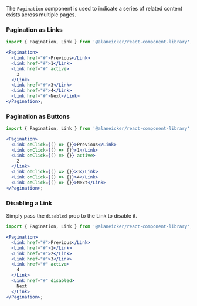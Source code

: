 The `Pagination` component is used to indicate a series of related content exists across multiple pages.

### Pagination as Links

```jsx
import { Pagination, Link } from '@alaneicker/react-component-library';

<Pagination>
  <Link href="#">Previous</Link>
  <Link href="#">1</Link>
  <Link href="#" active>
    2
  </Link>
  <Link href="#">3</Link>
  <Link href="#">4</Link>
  <Link href="#">Next</Link>
</Pagination>;
```

### Pagination as Buttons

```jsx
import { Pagination, Link } from '@alaneicker/react-component-library';

<Pagination>
  <Link onClick={() => {}}>Previous</Link>
  <Link onClick={() => {}}>1</Link>
  <Link onClick={() => {}} active>
    2
  </Link>
  <Link onClick={() => {}}>3</Link>
  <Link onClick={() => {}}>4</Link>
  <Link onClick={() => {}}>Next</Link>
</Pagination>;
```

### Disabling a Link

Simply pass the `disabled` prop to the Link to disable it.

```jsx
import { Pagination, Link } from '@alaneicker/react-component-library';

<Pagination>
  <Link href="#">Previous</Link>
  <Link href="#">1</Link>
  <Link href="#">2</Link>
  <Link href="#">3</Link>
  <Link href="#" active>
    4
  </Link>
  <Link href="#" disabled>
    Next
  </Link>
</Pagination>;
```
